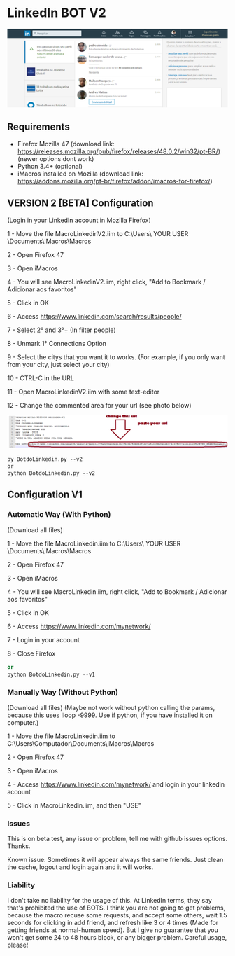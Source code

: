 # LinkedIn BOT V2
![Yeah bro, it works!](poc.png)

## Requirements
 - Firefox Mozilla 47 (download link: https://releases.mozilla.org/pub/firefox/releases/48.0.2/win32/pt-BR/) (newer options dont work)
 - Python 3.4+ (optional)
 - iMacros installed on Mozilla (download link: https://addons.mozilla.org/pt-br/firefox/addon/imacros-for-firefox/)
 
## VERSION 2 [BETA] Configuration
(Login in your LinkedIn account in Mozilla Firefox)

1 - Move the file MacroLinkedinV2.iim to C:\Users\ YOUR USER \Documents\iMacros\Macros

2 - Open Firefox 47

3 - Open iMacros

4 - You will see MacroLinkedinV2.iim, right click, "Add to Bookmark / Adicionar aos favoritos"

5 - Click in OK

6 - Access https://www.linkedin.com/search/results/people/

7 - Select 2° and 3°+ (In filter people)

8 - Unmark 1° Connections Option

9 - Select the citys that you want it to works. (For example, if you only want from your city, just select your city)

10 - CTRL-C in the URL

11 - Open MacroLinkedinV2.iim with some text-editor

12 - Change the commented area for your url (see photo below)

![HOWTO](howto.png)
```
py BotdoLinkedin.py --v2
or
python BotdoLinkedin.py --v2
```
## Configuration V1
### Automatic Way (With Python)
(Download all files)

1 - Move the file MacroLinkedin.iim to C:\Users\ YOUR USER \Documents\iMacros\Macros 

2 - Open Firefox 47

3 - Open iMacros

4 - You will see MacroLinkedin.iim, right click, "Add to Bookmark / Adicionar aos favoritos"

5 - Click in OK

6 - Access https://www.linkedin.com/mynetwork/

7 - Login in your account

8 - Close Firefox

```py BotdoLinkedin.py --v1
or
python BotdoLinkedin.py --v1
```
### Manually Way (Without Python)
(Download all files) (Maybe not work without python calling the params, because this uses !loop -9999. Use if python, if you have installed it on computer.)

1 - Move the file MacroLinkedin.iim to C:\Users\Computador\Documents\iMacros\Macros

2 - Open Firefox 47

3 - Open iMacros

4 - Access https://www.linkedin.com/mynetwork/ and login in your linkedin account

5 - Click in MacroLinkedin.iim, and then "USE"


### Issues
This is on beta test, any issue or problem, tell me with github issues options. Thanks.

Known issue: Sometimes it will appear always the same friends. Just clean the cache, logout and login again and it will works.

### Liability
I don't take no liability for the usage of this. At LinkedIn terms, they say that's prohibited the use of BOTS. I think you are not going to get problems, because the macro recuse some requests, and accept some others, wait 1.5 seconds for clicking in add friend, and refresh like 3 or 4 times (Made for getting friends at normal-human speed). But I give no guarantee that you won't get some 24 to 48 hours block, or any bigger problem. Careful usage, please!
